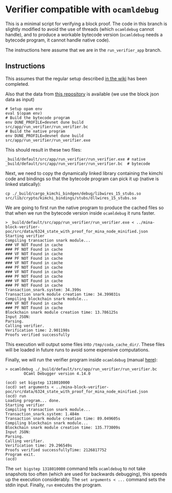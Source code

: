 # Verifier compatible with `ocamldebug`

This is a minimal script for verifying a block proof. The code in this branch is slightly modified to avoid the use of threads (which `ocamldebug` cannot handle), and to produce a workable bytecode version (`ocamldebug` needs a bytecode program, it cannot handle native code).

The instructions here assume that we are in the `run_verifier_app` branch.

## Instructions

This assumes that the regular setup described [in the wiki](https://github.com/name-placeholder/mina-wiki/tree/master/build_and_run_mina_cli) has been completed.

Also that the data from [this repository](https://github.com/name-placeholder/mina-block-verifier-poc) is available (we use the block json data as input)

```
# Setup opam env
eval $(opam env)
# Build the bytecode program
env DUNE_PROFILE=devnet dune build src/app/run_verifier/run_verifier.bc
# Build the native program
env DUNE_PROFILE=devnet dune build src/app/run_verifier/run_verifier.exe
```

This should result in these two files:

```
_build/default/src/app/run_verifier/run_verifier.exe # native
_build/default/src/app/run_verifier/run_verifier.bc  # bytecode
```

Next, we need to copy the dynamically linked library containing the kimchi code and bindings so that the bytecode program can pick it up (native is linked statically):

```
cp ./_build/cargo_kimchi_bindgen/debug/libwires_15_stubs.so src/lib/crypto/kimchi_bindings/stubs/dllwires_15_stubs.so
```

We are going to first run the native program to produce the cached files so that when we run the bytecode version inside `ocamldebug` it runs faster.

```
> _build/default/src/app/run_verifier/run_verifier.exe < ../mina-block-verifier-poc/src/data/6324_state_with_proof_for_mina_node_minified.json
Starting verifier
Compiling transaction snark module...
### VF NOT Found in cache
### PF NOT Found in cache
### VF NOT Found in cache
### PF NOT Found in cache
### VF NOT Found in cache
### PF NOT Found in cache
### VF NOT Found in cache
### PF NOT Found in cache
### VF NOT Found in cache
### PF NOT Found in cache
Transaction_snark.system: 34.399s
Transaction snark module creation time: 34.399031s
Compiling blockchain snark module...
### VF NOT Found in cache
### PF NOT Found in cache
Blockchain snark module creation time: 13.786125s
Input JSON:
Parsing.
Calling verifier.
Verification time: 2.901198s
Proofs verified successfully
```

This execution will output some files into `/tmp/coda_cache_dir/`. These files will be loaded in future runs to avoid some expensive computations.

Finally, we will run the verifier program inside `ocamldebug` (manual [here](https://v2.ocaml.org/manual/debugger.html)):

```
> ocamldebug ./_build/default/src/app/run_verifier/run_verifier.bc
        OCaml Debugger version 4.14.0

(ocd) set bigstep 1318010000
(ocd) set arguments < ../mina-block-verifier-poc/src/data/6324_state_with_proof_for_mina_node_minified.json
(ocd) run
Loading program... done.
Starting verifier
Compiling transaction snark module...
Transaction_snark.system: 1.484m
Transaction snark module creation time: 89.049605s
Compiling blockchain snark module...
Blockchain snark module creation time: 135.773009s
Input JSON:
Parsing.
Calling verifier.
Verification time: 29.296549s
Proofs verified successfullyTime: 2126817752
Program exit.
(ocd)
```

The `set bigstep 1318010000` command tells `ocamldebug` to not take snapshots too often (which are used for backwards debugging), this speeds up the execution considerably.
The `set arguments < ...` command sets the stdin input.
Finally, `run` executes the program.